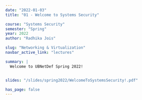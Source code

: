 ```yaml
---
date: "2022-01-03"
title: "01 - Welcome to Systems Security"

course: "Systems Security"
semester: "Spring"
year: 2022
author: "Radhika Jois"

slug: "Networking & Virtualization"
navbar_active_link: "lectures"

summary: |
  Welcome to UBNetDef Spring 2022!


slides: "/slides/spring2022/WelcomeToSystemsSecurity!.pdf"

has_page: false
---
```


